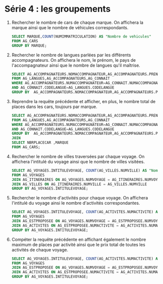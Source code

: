 # Série 4 : les groupements

1. Rechercher le nombre de cars de chaque marque. On affichera la marque ainsi que le nombre de véhicules correspondants.
    ~~~sql
    SELECT MARQUE,COUNT(NUMIMMATRICULATION) AS "Nombre de vehicules"
    FROM AG_CARS
    GROUP BY MARQUE;
    ~~~
 
2. Rechercher le nombre de langues parlées par les différents accompagnateurs. On affichera le nom, le prénom,
    le pays de l'accompagnateur ainsi que le nombre de langues qu'il maîtrise.
    ~~~sql
    SELECT AG_ACCOMPAGNATEURS.NOMACCOMPAGNATEUR,AG_ACCOMPAGNATEURS.PRENOMACCOMPAGNATEUR,AG_ACCOMPAGNATEURS.PAYSACCOMPAGNATEUR,COUNT(LIBELLELANGUE) AS "Nombre de langues parlees"
    FROM AG_LANGUES,AG_ACCOMPAGNATEURS,AG_CONNAIT
    WHERE AG_ACCOMPAGNATEURS.NUMACCOMPAGNATEUR=AG_CONNAIT.NUMACCOMPAGNATEUR
    AND AG_CONNAIT.CODELANGUE=AG_LANGUES.CODELANGUE
    GROUP BY  AG_ACCOMPAGNATEURS.NOMACCOMPAGNATEUR,AG_ACCOMPAGNATEURS.PRENOMACCOMPAGNATEUR,AG_ACCOMPAGNATEURS.PAYSACCOMPAGNATEUR;
    ~~~
   
3. Reprendre la requête précédente et afficher, en plus, le nombre total de places dans les cars, toujours par marque.
    <!--FAUX-->
    ~~~sql
    SELECT AG_ACCOMPAGNATEURS.NOMACCOMPAGNATEUR,AG_ACCOMPAGNATEURS.PRENOMACCOMPAGNATEUR,AG_ACCOMPAGNATEURS.PAYSACCOMPAGNATEUR,COUNT(LIBELLELANGUE) AS "Nombre de langues parlees"
    FROM AG_LANGUES,AG_ACCOMPAGNATEURS,AG_CONNAIT
    WHERE AG_ACCOMPAGNATEURS.NUMACCOMPAGNATEUR=AG_CONNAIT.NUMACCOMPAGNATEUR
    AND AG_CONNAIT.CODELANGUE=AG_LANGUES.CODELANGUE
    GROUP BY  AG_ACCOMPAGNATEURS.NOMACCOMPAGNATEUR,AG_ACCOMPAGNATEURS.PRENOMACCOMPAGNATEUR,AG_ACCOMPAGNATEURS.PAYSACCOMPAGNATEUR
    JOIN
    SELECT NBRPLACECAR ,MARQUE
    FROM AG_CARS;
    ~~~
 
4. Rechercher le nombre de villes traversées par chaque voyage. On affichera l'intitulé du voyage ainsi que le nombre 
    de villes visitées.
    ~~~sql
    SELECT AG_VOYAGES.INTITULEVOYAGE, COUNT(AG_VILLES.NUMVILLE) AS "Nombre de villes visitees"
    FROM AG_VOYAGES
    JOIN AG_ITINERAIRES ON AG_VOYAGES.NUMVOYAGE = AG_ITINERAIRES.NUMVOYAGE
    JOIN AG_VILLES ON AG_ITINERAIRES.NUMVILLE = AG_VILLES.NUMVILLE
    GROUP BY AG_VOYAGES.INTITULEVOYAGE;
    ~~~
 
5. Rechercher le nombre d'activités pour chaque voyage. On affichera l'intitulé du voyage ainsi le nombre d'activités
    correspondantes.
    ~~~sql
    SELECT AG_VOYAGES.INTITULEVOYAGE, COUNT(AG_ACTIVITES.NUMACTIVITE) AS "Nombre d'activites"
    FROM AG_VOYAGES
    JOIN AG_ESTPROPOSEE ON AG_VOYAGES.NUMVOYAGE = AG_ESTPROPOSEE.NUMVOYAGE
    JOIN AG_ACTIVITES ON AG_ESTPROPOSEE.NUMACTIVITE = AG_ACTIVITES.NUMACTIVITE
    GROUP BY AG_VOYAGES.INTITULEVOYAGE;
    ~~~
 
6. Compéter la requête précédente en affichant également le nombre maximum de places par activité ainsi que le prix 
    total de toutes les activités de chaque voyage.
    ~~~sql
    SELECT AG_VOYAGES.INTITULEVOYAGE, COUNT(AG_ACTIVITES.NUMACTIVITE) AS "Nombre d'activites",MAX(AG_ACTIVITES.NBRPLACEACTIVITE),SUM(PRIXACTIVITE)
    FROM AG_VOYAGES
    JOIN AG_ESTPROPOSEE ON AG_VOYAGES.NUMVOYAGE = AG_ESTPROPOSEE.NUMVOYAGE
    JOIN AG_ACTIVITES ON AG_ESTPROPOSEE.NUMACTIVITE = AG_ACTIVITES.NUMACTIVITE
    GROUP BY AG_VOYAGES.INTITULEVOYAGE;
    ~~~
 

